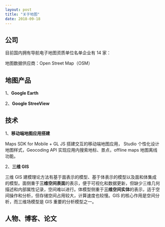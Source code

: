```yaml
---
layout: post
title: "关于地图"
date: 2018-09-18
---
```


**公司**
---
目前国内拥有导航电子地图资质单位名单企业有 14 家：

地图数据供应商：Open Street Map（OSM）

**地图产品**
---
1、**Google Earth**

2、**Google StreeView**

**技术**
---
1、**移动端地图应用搭建**

Maps SDK for Mobile + GL JS 搭建交互的移动端地图应用， Studio 个性化设计地图样式，Geocoding API 实现应用内搜索地标、景点，offline maps 地图离线功能。

2、**三维 GIS**

三维 GIS 建模理论方法有基于面表示的模型、基于体表示的模型以及面和体集成的模型。面侧重于**三维空间表面**的表示，便于可视化和数据更新，但缺少三维几何描述和内部属性记录，空间难以进行。体模型侧重于**三维空间实体**的表示，适于空间操作和分析，但存储空间占用较大，计算速度也较慢。GIS 的核心作用是空间分析，而三维场模型是 GIS 重要的分析模型之一。


**人物、博客、论文**
---
